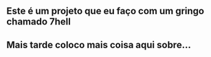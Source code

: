 ## Este é um projeto que eu faço com um gringo chamado 7hell

## Mais tarde coloco mais coisa aqui sobre...
